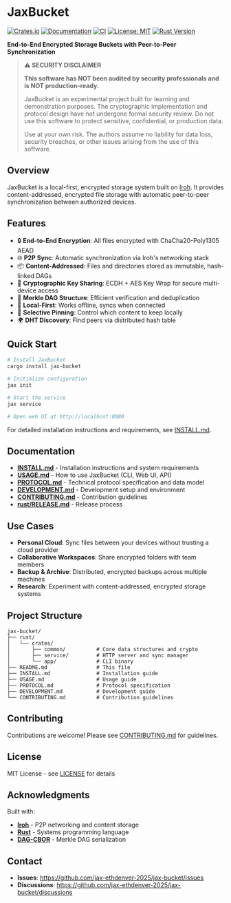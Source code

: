 # JaxBucket

[![Crates.io](https://img.shields.io/crates/v/jax-common.svg)](https://crates.io/crates/jax-common)
[![Documentation](https://docs.rs/jax-bucket/badge.svg)](https://docs.rs/jax-bucket)
[![CI](https://github.com/jax-ethdenver-2025/jax-buckets/actions/workflows/ci.yml/badge.svg)](https://github.com/jax-ethdenver-2025/jax-buckets/actions/workflows/ci.yml)
[![License: MIT](https://img.shields.io/badge/License-MIT-blue.svg)](LICENSE)
[![Rust Version](https://img.shields.io/badge/rust-1.75%2B-blue.svg)](https://www.rust-lang.org)

**End-to-End Encrypted Storage Buckets with Peer-to-Peer Synchronization**

> **⚠️ SECURITY DISCLAIMER**
>
> **This software has NOT been audited by security professionals and is NOT production-ready.**
>
> JaxBucket is an experimental project built for learning and demonstration purposes. The cryptographic implementation and protocol design have not undergone formal security review. Do not use this software to protect sensitive, confidential, or production data.
>
> Use at your own risk. The authors assume no liability for data loss, security breaches, or other issues arising from the use of this software.

## Overview

JaxBucket is a local-first, encrypted storage system built on [Iroh](https://iroh.computer/). It provides content-addressed, encrypted file storage with automatic peer-to-peer synchronization between authorized devices.

## Features

- 🔒 **End-to-End Encryption**: All files encrypted with ChaCha20-Poly1305 AEAD
- 🌐 **P2P Sync**: Automatic synchronization via Iroh's networking stack
- 📦 **Content-Addressed**: Files and directories stored as immutable, hash-linked DAGs
- 🔑 **Cryptographic Key Sharing**: ECDH + AES Key Wrap for secure multi-device access
- 🌳 **Merkle DAG Structure**: Efficient verification and deduplication
- 🎯 **Local-First**: Works offline, syncs when connected
- 📌 **Selective Pinning**: Control which content to keep locally
- 🌍 **DHT Discovery**: Find peers via distributed hash table

## Quick Start

```bash
# Install JaxBucket
cargo install jax-bucket

# Initialize configuration
jax init

# Start the service
jax service

# Open web UI at http://localhost:8080
```

For detailed installation instructions and requirements, see [INSTALL.md](INSTALL.md).

## Documentation

- **[INSTALL.md](INSTALL.md)** - Installation instructions and system requirements
- **[USAGE.md](USAGE.md)** - How to use JaxBucket (CLI, Web UI, API)
- **[PROTOCOL.md](PROTOCOL.md)** - Technical protocol specification and data model
- **[DEVELOPMENT.md](DEVELOPMENT.md)** - Development setup and environment
- **[CONTRIBUTING.md](CONTRIBUTING.md)** - Contribution guidelines
- **[rust/RELEASE.md](rust/RELEASE.md)** - Release process

## Use Cases

- **Personal Cloud**: Sync files between your devices without trusting a cloud provider
- **Collaborative Workspaces**: Share encrypted folders with team members
- **Backup & Archive**: Distributed, encrypted backups across multiple machines
- **Research**: Experiment with content-addressed, encrypted storage systems

## Project Structure

```text
jax-bucket/
├── rust/
│   └── crates/
│       ├── common/          # Core data structures and crypto
│       ├── service/         # HTTP server and sync manager
│       └── app/             # CLI binary
├── README.md                # This file
├── INSTALL.md               # Installation guide
├── USAGE.md                 # Usage guide
├── PROTOCOL.md              # Protocol specification
├── DEVELOPMENT.md           # Development guide
└── CONTRIBUTING.md          # Contribution guidelines
```

## Contributing

Contributions are welcome! Please see [CONTRIBUTING.md](CONTRIBUTING.md) for guidelines.

## License

MIT License - see [LICENSE](LICENSE) for details

## Acknowledgments

Built with:
- **[Iroh](https://iroh.computer/)** - P2P networking and content storage
- **[Rust](https://www.rust-lang.org/)** - Systems programming language
- **[DAG-CBOR](https://ipld.io/)** - Merkle DAG serialization

## Contact

- **Issues**: https://github.com/jax-ethdenver-2025/jax-bucket/issues
- **Discussions**: https://github.com/jax-ethdenver-2025/jax-bucket/discussions
